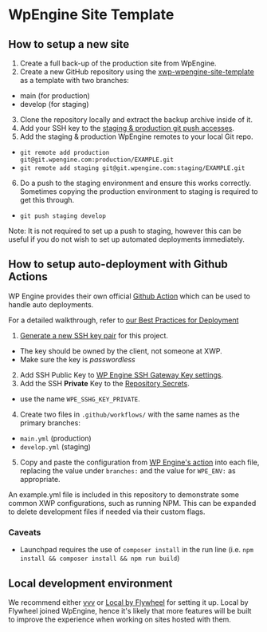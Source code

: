 # WpEngine Site Template

## How to setup a new site

1. Create a full back-up of the production site from WpEngine.
2. Create a new GitHub repository using the [xwp-wpengine-site-template](https://github.com/xwp/xwp-wpengine-site-template) as a template with two branches:
  - main (for production)
  - develop (for staging)
3. Clone the repository locally and extract the backup archive inside of it.
4. Add your SSH key to the [staging & production git push accesses](https://wpengine.com/support/git/). 
5. Add the staging & production WpEngine remotes to your local Git repo.
  - `git remote add production git@git.wpengine.com:production/EXAMPLE.git`
  - `git remote add staging git@git.wpengine.com:staging/EXAMPLE.git`
6. Do a push to the staging environment and ensure this works correctly. Sometimes copying the production environment to staging is required to get this through.
  - `git push staging develop`

Note: It is not required to set up a push to staging, however this can be useful if you do not wish to set up automated deployments immediately.

## How to setup auto-deployment with Github Actions

WP Engine provides their own official [Github Action](https://github.com/marketplace/actions/deploy-wordpress-to-wp-engine) which can be used to handle auto deployments.

For a detailed walkthrough, refer to [our Best Practices for Deployment](https://github.com/xwp/engineering-best-practices/blob/ecbe4101083134be129ff38b0f288d5540d5c6e6/workflows/deployments.md#wp-engine)

1. [Generate a new SSH key pair](https://wpengine.com/support/ssh-keys-for-shell-access/#Generate_New_SSH_Key) for this project. 
  - The key should be owned by the client, not someone at XWP.
  - Make sure the key is _passwordless_
2. Add SSH Public Key to [WP Engine SSH Gateway Key settings](https://wpengine.com/support/ssh-gateway/).
3. Add the SSH **Private** Key to the [Repository Secrets](https://docs.github.com/en/actions/security-guides/encrypted-secrets#creating-encrypted-secrets-for-a-repository).
  - use the name `WPE_SSHG_KEY_PRIVATE`.
4. Create two files in `.github/workflows/` with the same names as the primary branches:
  - `main.yml` (production)
  - `develop.yml` (staging)
5. Copy and paste the configuration from [WP Engine's action](https://github.com/marketplace/actions/deploy-wordpress-to-wp-engine) into each file, replacing the value under `branches:` and the value for `WPE_ENV:` as appropriate.

An example.yml file is included in this repository to demonstrate some common XWP configurations, such as running NPM. This can be expanded to delete development files if needed via their custom flags.

### Caveats

* Launchpad requires the use of `composer install` in the run line (i.e. `npm install && composer install && npm run build`) 

## Local development environment

We recommend either [vvv](https://github.com/Varying-Vagrant-Vagrants/VVV) or [Local by Flywheel](https://localbyflywheel.com/) for setting it up. Local by Flywheel joined WpEngine, hence it's likely that more features will be built to improve the experience when working on sites hosted with them.
